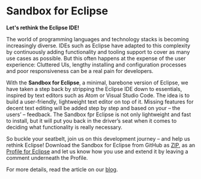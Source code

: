 # Sandbox for Eclipse

**Let's rethink the Eclipse IDE!** 

The world of programming languages and technology stacks is becoming increasingly diverse. IDEs such as Eclipse have adapted to this complexity by continuously adding functionality and tooling support to cover as many use cases as possible. But this often happens at the expense of the user experience: Cluttered UIs, lengthy installing and configuration processes and poor responsiveness can be a real pain for developers. 

With the **Sandbox for Eclipse**, a minimal, barebone version of Eclipse, we have taken a step back by stripping the Eclipse IDE down to essentials, inspired by text editors such as Atom or Visual Studio Code. The idea is to build a user-friendly, lightweight text editor on top of it. Missing features for decent text editing will be added step by step and based on your – the users’ – feedback. The Sandbox fpr Eclipse is not only lightweight and fast to install, but it will put you back in the driver’s seat when it comes to deciding what functionality is really necessary. 

So buckle your seatbelt, join us on this development journey – and help us rethink Eclipse! Download the Sandbox for Eclipse from GitHub as [ZIP][1], as an [Profile for Eclipse][2] and let us know how you use and extend it by leaving a comment underneath the Profile.

For more details, read the article on our [blog][3].

[1]:https://github.com/YattaSolutions/eclipse-sandbox/blob/master/sandbox-for-eclipse.zip
[2]:https://www.yatta.de/profiles/hub/ZaS2
[3]:https://medium.com/@YattaSolutions/introducing-the-eclipse-sandbox-15053bd01421
